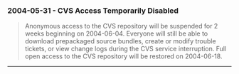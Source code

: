 ### 2004\-05\-31 \- CVS Access Temporarily Disabled


> Anonymous access to the CVS repository will be suspended
>  for 2 weeks beginning on 2004\-06\-04\. Everyone will still
>  be able to download
>  prepackaged source bundles, create or modify trouble tickets, or view
>  change logs during the CVS service interruption. Full open access to the
>  CVS repository will be restored on 2004\-06\-18\.



---

